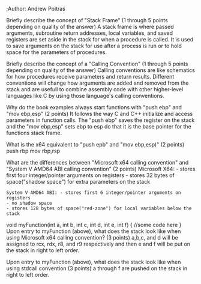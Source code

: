 ;Author: Andrew Poitras

Briefly describe the concept of "Stack Frame" (1 through 5 points depending on quality of the answer)
	A stack frame is where passed arguments, subroutine return addresses, local variables, and saved registers are set aside
	in the stack for when a procedure is called. It is used to save arguments on the stack for use after a process is run or
	to hold space for the parameters of procedures.

Briefly describe the concept of a "Calling Convention" (1 through 5 points depending on quality of the answer)
	Calling conventions are like schematics for how procedures receive parameters and return results. Different conventions
	will change how arguments are added and removed from the stack and are usefull to combine assembly code with other
	higher-level languages like C by using those language's calling conventions.
 
Why do the book examples always start functions with "push ebp" and "mov ebp,esp" (2 points)
	 It follows the way C and C++ initialize and access parameters in function calls. The "push ebp" saves the register on
	 the stack and the "mov ebp,esp" sets ebp to esp do that it is the base pointer for the functions stack frame.
 
What is the x64 equivalent to "push epb" and "mov ebp,esp)" (2 points)
	 push rbp
	 mov rbp,rsp
 
What are the differences between "Microsoft x64 calling convention" and "System V AMD64 ABI calling convention" (2 points)
	Microsoft X64: - stores first four integer/pointer arguments on registers
	- stores 32 bytes of space("shadow space")  for extra parameters on the stack
	
	System V AMD64 ABI: - stores first 6 integer/pointer arguments on registers
	- no shadow space
	- stores 128 bytes of space("red-zone") for local variables below the stack


void myFunction(int a, int b, int c, int d, int e, int f)  {
  //some code here
}
Upon entry to myFunction (above), what does the stack look like when using Microsoft x64 calling convention? (3 points)
	a,b,c, and d will be assigned to rcx, rdx, r8, and r9 respectively and then e and f will be put on the stack in right
	to left order.

Upon entry to myFunction (above), what does the stack look like when using stdcall convention (3 points)
	a through f are pushed on the stack in right to left order.
